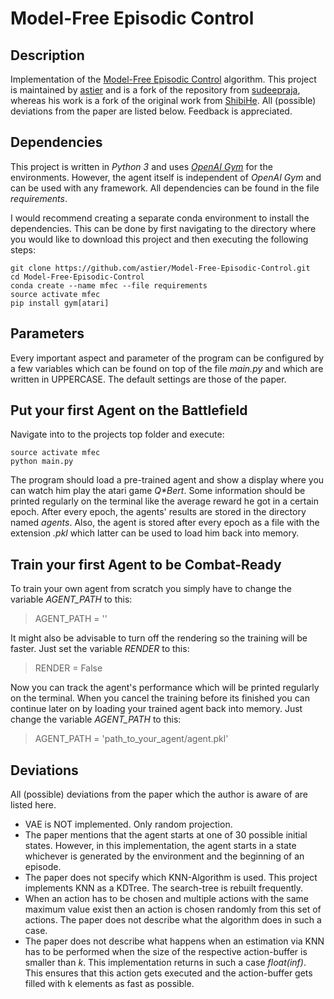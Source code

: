 # Model-Free Episodic Control

## Description
Implementation of the [Model-Free Episodic Control](http://arxiv.org/abs/1606.04460) algorithm. This project is maintained by [astier](https://github.com/astier) and is a fork of the repository from [sudeepraja](https://github.com/sudeepraja/Model-Free-Episodic-Control), whereas his work is a fork of the original work from [ShibiHe](https://github.com/ShibiHe/Model-Free-Episodic-Control). All (possible) deviations from the paper are listed below. Feedback is appreciated.

## Dependencies
This project is written in *Python 3* and uses *[OpenAI Gym](https://github.com/openai/gym)* for the environments. However, the agent itself is independent of *OpenAI Gym* and can be used with any framework. All dependencies can be found in the file *requirements*.

I would recommend creating a separate conda environment to install the dependencies. This can be done by first navigating to the directory where you would like to download this project and then executing the following steps:
```
git clone https://github.com/astier/Model-Free-Episodic-Control.git
cd Model-Free-Episodic-Control
conda create --name mfec --file requirements
source activate mfec
pip install gym[atari]
```

## Parameters
Every important aspect and parameter of the program can be configured by a few variables which can be found on top of the file *main.py* and which are written in UPPERCASE. The default settings are those of the paper.

## Put your first Agent on the Battlefield
Navigate into to the projects top folder and execute:
```
source activate mfec
python main.py
```
The program should load a pre-trained agent and show a display where you can watch him play the atari game _Q*Bert_. Some information should be printed regularly on the terminal like the average reward he got in a certain epoch. After every epoch, the agents' results are stored in the directory named *agents*. Also, the agent is stored after every epoch as a file with the extension *.pkl* which latter can be used to load him back into memory.

## Train your first Agent to be Combat-Ready
To train your own agent from scratch you simply have to change the variable *AGENT_PATH* to this:
> AGENT_PATH = ''

It might also be advisable to turn off the rendering so the training will be faster. Just set the variable *RENDER* to this:
> RENDER = False

Now you can track the agent's performance which will be printed regularly on the terminal. When you cancel the training before its finished you can continue later on by loading your trained agent back into memory. Just change the variable *AGENT_PATH* to this:
> AGENT_PATH = 'path_to_your_agent/agent.pkl'

## Deviations
All (possible) deviations from the paper which the author is aware of are listed here.
- VAE is NOT implemented. Only random projection.
- The paper mentions that the agent starts at one of 30 possible initial states. However, in this implementation, the agent starts in a state whichever is generated by the environment and the beginning of an episode.
- The paper does not specify which KNN-Algorithm is used. This project implements KNN as a KDTree.  The search-tree is rebuilt frequently.
- When an action has to be chosen and multiple actions with the same maximum value exist then an action is chosen randomly from this set of actions. The paper does not describe what the algorithm does in such a case.
- The paper does not describe what happens when an estimation via KNN has to be performed when the size of the respective action-buffer is smaller than *k*. This implementation returns in such a case *float(inf)*. This ensures that this action gets executed and the action-buffer gets filled with k elements as fast as possible.
